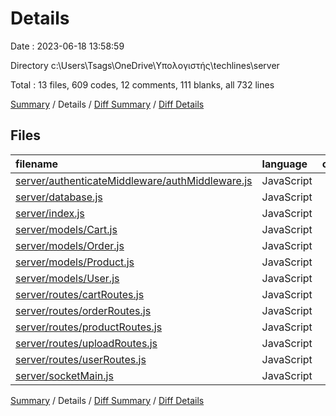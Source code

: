 # Details

Date : 2023-06-18 13:58:59

Directory c:\\Users\\Tsags\\OneDrive\\Υπολογιστής\\techlines\\server

Total : 13 files,  609 codes, 12 comments, 111 blanks, all 732 lines

[Summary](results.md) / Details / [Diff Summary](diff.md) / [Diff Details](diff-details.md)

## Files
| filename | language | code | comment | blank | total |
| :--- | :--- | ---: | ---: | ---: | ---: |
| [server/authenticateMiddleware/authMiddleware.js](/server/authenticateMiddleware/authMiddleware.js) | JavaScript | 31 | 0 | 8 | 39 |
| [server/database.js](/server/database.js) | JavaScript | 15 | 1 | 5 | 21 |
| [server/index.js](/server/index.js) | JavaScript | 84 | 1 | 14 | 99 |
| [server/models/Cart.js](/server/models/Cart.js) | JavaScript | 43 | 1 | 6 | 50 |
| [server/models/Order.js](/server/models/Order.js) | JavaScript | 36 | 0 | 3 | 39 |
| [server/models/Product.js](/server/models/Product.js) | JavaScript | 37 | 0 | 4 | 41 |
| [server/models/User.js](/server/models/User.js) | JavaScript | 40 | 0 | 5 | 45 |
| [server/routes/cartRoutes.js](/server/routes/cartRoutes.js) | JavaScript | 92 | 6 | 25 | 123 |
| [server/routes/orderRoutes.js](/server/routes/orderRoutes.js) | JavaScript | 55 | 2 | 9 | 66 |
| [server/routes/productRoutes.js](/server/routes/productRoutes.js) | JavaScript | 71 | 0 | 9 | 80 |
| [server/routes/uploadRoutes.js](/server/routes/uploadRoutes.js) | JavaScript | 25 | 0 | 9 | 34 |
| [server/routes/userRoutes.js](/server/routes/userRoutes.js) | JavaScript | 80 | 1 | 13 | 94 |
| [server/socketMain.js](/server/socketMain.js) | JavaScript | 0 | 0 | 1 | 1 |

[Summary](results.md) / Details / [Diff Summary](diff.md) / [Diff Details](diff-details.md)